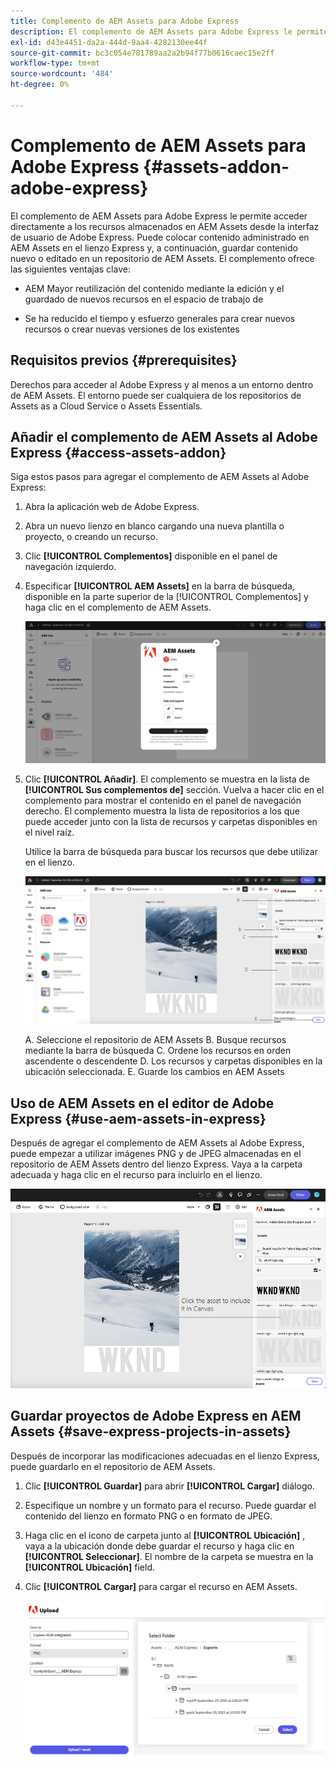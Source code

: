 ```yaml
---
title: Complemento de AEM Assets para Adobe Express
description: El complemento de AEM Assets para Adobe Express le permite acceder directamente a los recursos almacenados en AEM Assets desde la interfaz de usuario de Adobe Express.
exl-id: d43e4451-da2a-444d-9aa4-4282130ee44f
source-git-commit: bc3c054e781789aa2a2b94f77b0616caec15e2ff
workflow-type: tm+mt
source-wordcount: '484'
ht-degree: 0%

---
```


# Complemento de AEM Assets para Adobe Express {#assets-addon-adobe-express}

El complemento de AEM Assets para Adobe Express le permite acceder directamente a los recursos almacenados en AEM Assets desde la interfaz de usuario de Adobe Express. Puede colocar contenido administrado en AEM Assets en el lienzo Express y, a continuación, guardar contenido nuevo o editado en un repositorio de AEM Assets. El complemento ofrece las siguientes ventajas clave:

* AEM Mayor reutilización del contenido mediante la edición y el guardado de nuevos recursos en el espacio de trabajo de

* Se ha reducido el tiempo y esfuerzo generales para crear nuevos recursos o crear nuevas versiones de los existentes

## Requisitos previos {#prerequisites}

Derechos para acceder al Adobe Express y al menos a un entorno dentro de AEM Assets. El entorno puede ser cualquiera de los repositorios de Assets as a Cloud Service o Assets Essentials.


## Añadir el complemento de AEM Assets al Adobe Express {#access-assets-addon}

Siga estos pasos para agregar el complemento de AEM Assets al Adobe Express:

1. Abra la aplicación web de Adobe Express.

1. Abra un nuevo lienzo en blanco cargando una nueva plantilla o proyecto, o creando un recurso.

1. Clic **[!UICONTROL Complementos]** disponible en el panel de navegación izquierdo.

1. Especificar **[!UICONTROL AEM Assets]** en la barra de búsqueda, disponible en la parte superior de la [!UICONTROL Complementos] y haga clic en el complemento de AEM Assets.

   ![Complemento de AEM Assets](assets/aem-assets-add-on.png)

1. Clic **[!UICONTROL Añadir]**. El complemento se muestra en la lista de **[!UICONTROL Sus complementos de]** sección. Vuelva a hacer clic en el complemento para mostrar el contenido en el panel de navegación derecho. El complemento muestra la lista de repositorios a los que puede acceder junto con la lista de recursos y carpetas disponibles en el nivel raíz.

   Utilice la barra de búsqueda para buscar los recursos que debe utilizar en el lienzo.

   ![Buscar recursos en el complemento de AEM Assets](assets/assets-add-on-browse-assets.png)

   A. Seleccione el repositorio de AEM Assets B. Busque recursos mediante la barra de búsqueda C. Ordene los recursos en orden ascendente o descendente D. Los recursos y carpetas disponibles en la ubicación seleccionada. E. Guarde los cambios en AEM Assets



## Uso de AEM Assets en el editor de Adobe Express {#use-aem-assets-in-express}

Después de agregar el complemento de AEM Assets al Adobe Express, puede empezar a utilizar imágenes PNG y de JPEG almacenadas en el repositorio de AEM Assets dentro del lienzo Express. Vaya a la carpeta adecuada y haga clic en el recurso para incluirlo en el lienzo.

![Incluir recursos del complemento Recursos](assets/aem-assets-add-on-include-assets.png)


## Guardar proyectos de Adobe Express en AEM Assets {#save-express-projects-in-assets}

Después de incorporar las modificaciones adecuadas en el lienzo Express, puede guardarlo en el repositorio de AEM Assets.

1. Clic **[!UICONTROL Guardar]** para abrir **[!UICONTROL Cargar]** diálogo.
1. Especifique un nombre y un formato para el recurso. Puede guardar el contenido del lienzo en formato PNG o en formato de JPEG.

1. Haga clic en el icono de carpeta junto al **[!UICONTROL Ubicación]** , vaya a la ubicación donde debe guardar el recurso y haga clic en **[!UICONTROL Seleccionar]**. El nombre de la carpeta se muestra en la **[!UICONTROL Ubicación]** field.

1. Clic **[!UICONTROL Cargar]** para cargar el recurso en AEM Assets.

   ![AEM Guardado de recursos en el](assets/aem-assets-add-on-save.png)
